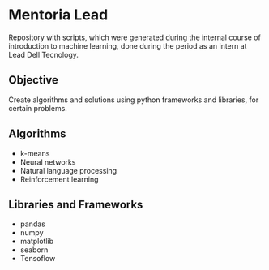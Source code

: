 # Mentoria Lead
Repository with scripts, which were generated during the internal course of introduction to machine learning, done during the period as an intern at Lead Dell Tecnology.

## Objective
Create algorithms and solutions using python frameworks and libraries, for certain problems.

## Algorithms
- k-means
- Neural networks
- Natural language processing
- Reinforcement learning

## Libraries and Frameworks
- pandas
- numpy
- matplotlib
- seaborn
- Tensoflow

